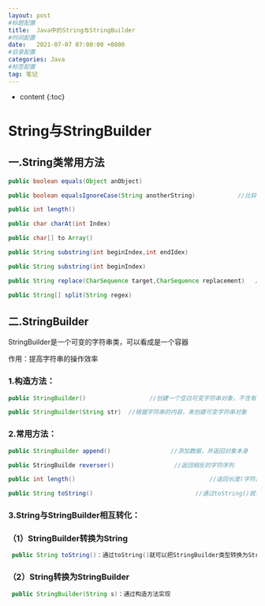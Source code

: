```yaml
---
layout: post
#标题配置
title:  Java中的String与StringBuilder
#时间配置
date:   2021-07-07 07:00:00 +0800
#目录配置
categories: Java
#标签配置
tag: 笔记
---
```


* content
{:toc}




# String与StringBuilder
## 一.String类常用方法
```java
public boolean equals(Object anObject)                                        //比较字符串的内容，严格区分大小写

public boolean equalsIgnoreCase(String anotherString)            //比较字符串的内容，忽略大小写

public int length()                                                                                //返回此字符串的长度

public char charAt(int Index)                                                             //返回指定索引处的char值

public char[] to Array()           															//将字符串拆分为字符数组后返回

public String substring(int beginIndex,int endIdex)                     //根据开头和结束索引进行截取，得到新                              的字符串（包含头，不包含尾）                       

public String substring(int beginIndex)                                          //从传入的索引处截取，截取到末尾，得到新的字符串

public String replace(CharSequence target,CharSequence replacement)   //使用新值，将字符串中的旧值替换，得到新的字符串

public String[] split(String regex)                                                   //根据传入的规则切割字符串，得到字符串数组      
```

## 二.StringBuilder

StringBuilder是一个可变的字符串类，可以看成是一个容器

作用：提高字符串的操作效率

### 1.构造方法：
```java
public StringBuilder()                  //创建一个空白可变字符串对象，不含有任何内容

public StringBuilder(String str)  //根据字符串的内容，来创建可变字符串对象
```
### 2.常用方法：
```java
public StringBuilder append()                 //添加数据，并返回对象本身

public StringBuilde reverser()                 //返回相反的字符序列

public int length()                                      //返回长度(字符出现的个数)

public String toString()                             //通过toString()就可以实现把StringBuilder转换为String
```

### 3.String与StringBuilder相互转化：

### （1）StringBuilder转换为String
```java
 public String toString()：通过toString()就可以把StringBuilder类型转换为String类型
```
### （2）String转换为StringBuilder
```java
 public StringBuilder(String s)：通过构造方法实现
```